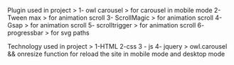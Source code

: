 Plugin used in project >
1- owl carousel > for carousel in mobile mode 
2-Tween max > for  animation scroll
3- ScrollMagic > for  animation scroll
4-Gsap > for  animation scroll
5- scrolltrigger > for  animation scroll
6- progressbar > for svg paths 

Technology used in project > 
1-HTML
2-css
3 - js 
4- jquery > owl.carousel && onresize function for reload the site in mobile mode and desktop mode 